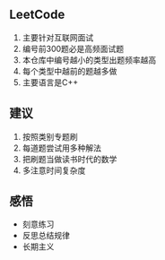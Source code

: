 ## LeetCode
1.  主要针对互联网面试
2.  编号前300题必是高频面试题
3.  本仓库中编号越小的类型出题频率越高
4.  每个类型中越前的题越多做
5.  主要语言是C++
## 建议
1. 按照类别专题刷
2. 每道题尝试用多种解法
3. 把刷题当做读书时代的数学
4. 多注意时间复杂度

## 感悟

-   刻意练习
-   反思总结规律
-   长期主义